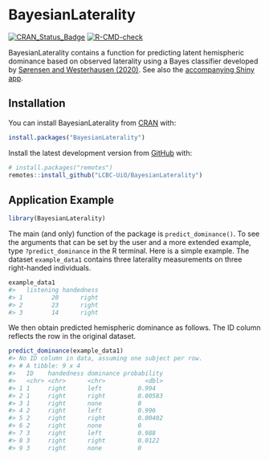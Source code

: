 
<!-- README.md is generated from README.Rmd. Please edit that file -->

# BayesianLaterality

<!-- badges: start -->

[![CRAN\_Status\_Badge](https://www.r-pkg.org/badges/version/BayesianLaterality)](https://cran.r-project.org/package=BayesianLaterality)
[![R-CMD-check](https://github.com/LCBC-UiO/BayesianLaterality/workflows/R-CMD-check/badge.svg)](https://github.com/LCBC-UiO/BayesianLaterality/actions)
<!-- badges: end -->

BayesianLaterality contains a function for predicting latent hemispheric
dominance based on observed laterality using a Bayes classifier
developed by [Sørensen and Westerhausen
(2020)](https://doi.org/10.1080/1357650X.2020.1769124). See also the
[accompanying Shiny
app](https://osorensen.shinyapps.io/BayesianLateralityApp/).

## Installation

You can install BayesianLaterality from
[CRAN](https://cran.r-project.org/web/packages/BayesianLaterality/)
with:

``` r
install.packages("BayesianLaterality")
```

Install the latest development version from
[GitHub](https://github.com/LCBC-UiO/BayesianLaterality) with:

``` r
# install.packages("remotes")
remotes::install_github("LCBC-UiO/BayesianLaterality")
```

## Application Example

``` r
library(BayesianLaterality)
```

The main (and only) function of the package is `predict_dominance()`. To
see the arguments that can be set by the user and a more extended
example, type `?predict_dominance` in the R terminal. Here is a simple
example. The dataset `example_data1` contains three laterality
measurements on three right-handed individuals.

``` r
example_data1
#>   listening handedness
#> 1        20      right
#> 2        23      right
#> 3        14      right
```

We then obtain predicted hemispheric dominance as follows. The ID column
reflects the row in the original dataset.

``` r
predict_dominance(example_data1)
#> No ID column in data, assuming one subject per row.
#> # A tibble: 9 x 4
#>   ID    handedness dominance probability
#>   <chr> <chr>      <chr>           <dbl>
#> 1 1     right      left          0.994  
#> 2 1     right      right         0.00583
#> 3 1     right      none          0      
#> 4 2     right      left          0.996  
#> 5 2     right      right         0.00402
#> 6 2     right      none          0      
#> 7 3     right      left          0.988  
#> 8 3     right      right         0.0122 
#> 9 3     right      none          0
```
